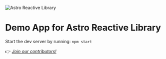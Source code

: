 ![Astro Reactive Library](https://user-images.githubusercontent.com/4262489/193419437-6e437743-47bf-482b-8f7e-de3c7f5285f8.png)

# Demo App for Astro Reactive Library

Start the dev server by running: `npm start`

👉 _[Join our contributors!](https://github.com/astro-reactive/astro-reactive/blob/main/CONTRIBUTING.md)_
